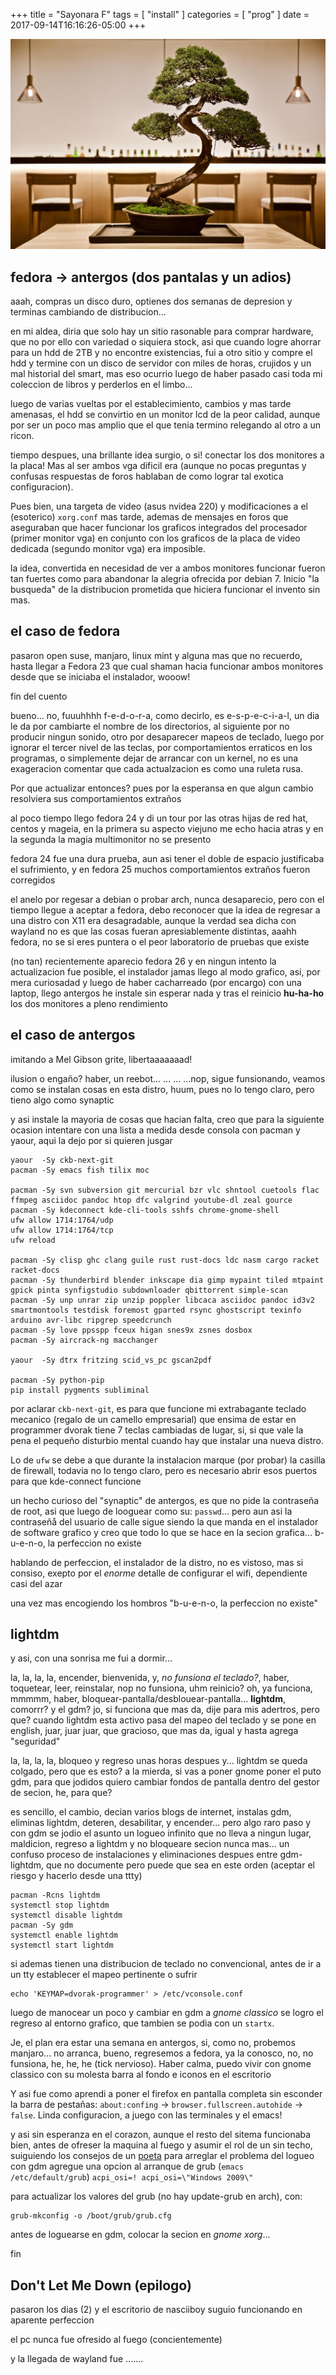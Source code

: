 +++
title      = "Sayonara F"
tags       = [ "install" ]
categories = [ "prog" ]
date       = 2017-09-14T16:16:26-05:00
+++

![](/img/sayonara-F.jpg)

## fedora -> antergos (dos pantalas y un adios)

aaah, compras un disco duro, optienes dos semanas de depresion y terminas
cambiando de distribucion...

en mi aldea, diria que solo hay un sitio rasonable para comprar hardware, que no
por ello con variedad o siquiera stock, asi que cuando logre ahorrar para un
hdd de 2TB y no encontre existencias, fui a otro sitio y compre el hdd y termine
con un disco de servidor con miles de horas, crujidos y un mal historial del
smart, mas eso ocurrio luego de haber pasado casi toda mi coleccion de
libros y perderlos en el limbo...

luego de varias vueltas por el establecimiento, cambios y mas tarde amenasas, el hdd se
convirtio en un monitor lcd de la peor calidad, aunque por ser un poco mas amplio
que el que tenia termino relegando al otro a un ricon.

tiempo despues, una brillante idea surgio, o si! conectar los dos monitores a la
placa! Mas al ser ambos vga dificil era (aunque no pocas preguntas y confusas
respuestas de foros hablaban de como lograr tal exotica configuracion).

Pues bien, una targeta de video (asus nvidea 220) y modificaciones a el
(esoterico) `xorg.conf` mas tarde, ademas de mensajes en foros que aseguraban que hacer
funcionar los graficos integrados del procesador (primer monitor vga) en
conjunto con los graficos de la placa de video dedicada (segundo monitor vga) era
imposible.

la idea, convertida en necesidad de ver a ambos monitores funcionar fueron tan
fuertes como para abandonar la alegria ofrecida por debian 7. Inicio "la
busqueda" de la distribucion prometida que hiciera funcionar el invento sin mas.

## el caso de fedora

pasaron open suse, manjaro, linux mint y alguna mas que no recuerdo, hasta
llegar a Fedora 23 que cual shaman hacia funcionar ambos monitores desde que se
iniciaba el instalador, wooow!

fin del cuento

bueno... no, fuuuhhhh f-e-d-o-r-a, como decirlo, es e-s-p-e-c-i-a-l, un dia le
da por cambiarte el nombre de los directorios, al siguiente por no producir
ningun sonido, otro por desaparecer mapeos de teclado, luego por ignorar el
tercer nivel de las teclas, por comportamientos erraticos en los programas, o
simplemente dejar de arrancar con un kernel, no es una exageracion comentar que
cada actualzacion es como una ruleta rusa.

Por que actualizar entonces? pues por la esperansa en que algun cambio resolviera
sus comportamientos extraños

al poco tiempo llego fedora 24 y di un tour por las otras hijas de red hat, centos y mageia, en la
primera su aspecto viejuno me echo hacia atras y en la segunda la magia
multimonitor no se presento

fedora 24 fue una dura prueba, aun asi tener el doble de espacio justificaba el
sufrimiento, y en fedora 25 muchos comportamientos extraños fueron corregidos

el anelo por regesar a debian o probar arch, nunca desaparecio, pero con el
tiempo llegue a aceptar a fedora, debo reconocer que la idea de regresar a una
distro con X11 era desagradable, aunque la verdad sea dicha con wayland no es
que las cosas fueran apresiablemente distintas, aaahh fedora, no se si eres
puntera o el peor laboratorio de pruebas que existe

(no tan) recientemente aparecio fedora 26 y en ningun intento la actualizacion
fue posible, el instalador jamas llego al modo grafico, asi, por mera curiosadad
y luego de haber cacharreado (por encargo) con una laptop, llego antergos he instale sin
esperar nada y tras el reinicio **hu-ha-ho** los dos monitores a pleno
rendimiento

## el caso de antergos

imitando a Mel Gibson grite, libertaaaaaaad!

ilusion o engaño? haber, un reebot... ... ... ...nop, sigue funsionando, veamos
como se instalan cosas en esta distro, huum, pues no lo tengo claro, pero tieno
algo como synaptic

y asi instale la mayoria de cosas que hacian falta, creo que para la siguiente
ocasion intentare con una lista a medida desde consola con pacman y yaour, aqui la dejo
por si quieren jusgar

```
yaour  -Sy ckb-next-git
pacman -Sy emacs fish tilix moc

pacman -Sy svn subversion git mercurial bzr vlc shntool cuetools flac ffmpeg asciidoc pandoc htop dfc valgrind youtube-dl zeal gource
pacman -Sy kdeconnect kde-cli-tools sshfs chrome-gnome-shell
ufw allow 1714:1764/udp
ufw allow 1714:1764/tcp
ufw reload

pacman -Sy clisp ghc clang guile rust rust-docs ldc nasm cargo racket racket-docs
pacman -Sy thunderbird blender inkscape dia gimp mypaint tiled mtpaint gpick pinta synfigstudio subdownloader qbittorrent simple-scan
pacman -Sy unp unrar zip unzip poppler libcaca asciidoc pandoc id3v2 smartmontools testdisk foremost gparted rsync ghostscript texinfo arduino avr-libc ripgrep speedcrunch
pacman -Sy love ppsspp fceux higan snes9x zsnes dosbox
pacman -Sy aircrack-ng macchanger

yaour  -Sy dtrx fritzing scid_vs_pc gscan2pdf

pacman -Sy python-pip
pip install pygments subliminal
```

por aclarar `ckb-next-git`, es para que funcione mi extrabagante teclado
mecanico (regalo de un camello empresarial) que ensima de estar en programmer
dvorak tiene 7 teclas cambiadas de lugar, si, si que vale la pena el pequeño
disturbio mental cuando hay que instalar una nueva distro.

Lo de `ufw` se debe a que durante la instalacion marque (por probar) la casilla de
firewall, todavia no lo tengo claro, pero es necesario abrir esos puertos para
que kde-connect funcione

un hecho curioso del "synaptic" de antergos, es que no pide la contraseña de
root, asi que luego de looguear como su: `passwd`... pero aun asi la contraseñå
del usuario de calle sigue siendo la que manda en el instalador de software
grafico y creo que todo lo que se hace en la secion grafica... b-u-e-n-o, la
perfeccion no existe

hablando de perfeccion, el instalador de la distro, no es vistoso, mas si
consiso, exepto por el *enorme* detalle de configurar el wifi, dependiente
casi del azar

una vez mas encogiendo los hombros "b-u-e-n-o, la perfeccion no existe"

## lightdm

y asi, con una sonrisa me fui a dormir...

la, la, la, la, encender, bienvenida, y, *no funsiona el teclado?*,
haber, toquetear, leer, reinstalar, nop no funsiona, uhm reinicio? oh, ya
funciona, mmmmm, haber, bloquear-pantalla/desblouear-pantalla... **lightdm**,
comorrr? y el gdm? jo, si funciona que mas da, dije para mis adertros, pero que?
cuando lightdm esta activo pasa del mapeo del teclado y se pone en english,
juar, juar juar, que gracioso, que mas da, igual y hasta agrega "seguridad"

la, la, la, la, bloqueo y regreso unas horas despues y... lightdm se queda
colgado, pero que es esto? a la mierda, si vas a poner gnome poner el puto gdm,
para que jodidos quiero cambiar fondos de pantalla dentro del gestor de secion, he,
para que?

es sencillo, el cambio, decian varios blogs de internet, instalas gdm, eliminas
lightdm, deteren, desabilitar, y encender... pero algo raro paso y con gdm se
jodio el asunto un logueo infinito que no lleva a ningun lugar, maldicion, regreso a
lightdm y no bloqueare secion nunca mas... un confuso proceso de instalaciones y
eliminaciones despues entre gdm-lightdm, que no documente pero puede que sea en
este orden (aceptar el riesgo y hacerlo desde una ttty)

```
pacman -Rcns lightdm
systemctl stop lightdm
systemctl disable lightdm
pacman -Sy gdm
systemctl enable lightdm
systemctl start lightdm
```

si ademas tienen una distribucion de teclado no convencional, antes de ir a un tty
establecer el mapeo pertinente o sufrir

    echo 'KEYMAP=dvorak-programmer' > /etc/vconsole.conf

luego de manocear un poco y cambiar en gdm a *gnome classico* se logro el
regreso al entorno grafico, que tambien se podia con un `startx`.

Je, el plan era estar una semana en antergos, si, como no, probemos manjaro... no
arranca, bueno, regresemos a fedora, ya la conosco, no, no funsiona, he, he, he
(tick nervioso). Haber calma, puedo vivir con gnome classico con su molesta
barra al fondo e iconos en el escritorio

Y asi fue como aprendi a poner el firefox en pantalla completa sin esconder la
barra de pestañas: `about:confing` -> `browser.fullscreen.autohide` ->
`false`. Linda configuracion, a juego con las terminales y el emacs!


y asi sin esperanza en el corazon, aunque el resto del sitema funcionaba bien,
antes de ofreser la maquina al fuego y asumir el rol de un sin techo,
suiguiendo los consejos de un [poeta](https://totaki.com/poesiabinaria/2017/08/configuracion-nvidia-optimus-driver-privativo-bumblebee/)
para arreglar el problema del logueo con gdm agregue una opcion al arranque de grub (`emacs /etc/default/grub`)
`acpi_osi=! acpi_osi=\"Windows 2009\"`

para actualizar los valores del grub (no hay update-grub en arch), con:

    grub-mkconfig -o /boot/grub/grub.cfg

antes de loguearse en gdm, colocar la secion en *gnome xorg*...

fin

## Don't Let Me Down (epilogo)

pasaron los dias (2) y el escritorio de nasciiboy suguio funcionando en aparente
perfeccion

el pc nunca fue ofresido al fuego (concientemente)

y la llegada de wayland fue .......
